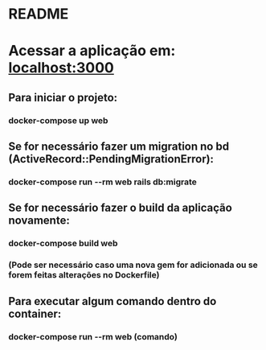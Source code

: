 # README

# Acessar a aplicação em: [localhost:3000](localhost:3000)

## Para iniciar o projeto:

### docker-compose up web

## Se for necessário fazer um migration no bd (ActiveRecord::PendingMigrationError):

### docker-compose run --rm web rails db:migrate

## Se for necessário fazer o build da aplicação novamente:

### docker-compose build web

### (Pode ser necessário caso uma nova gem for adicionada ou se forem feitas alterações no Dockerfile)

## Para executar algum comando dentro do container:

### docker-compose run --rm web (comando)